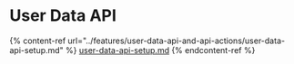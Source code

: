 # User Data API

{% content-ref url="../features/user-data-api-and-api-actions/user-data-api-setup.md" %}
[user-data-api-setup.md](../features/user-data-api-and-api-actions/user-data-api-setup.md)
{% endcontent-ref %}

